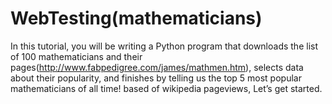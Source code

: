 # WebTesting(mathematicians)

In this tutorial, you will be writing a Python program that downloads the list of 100 mathematicians and their pages(http://www.fabpedigree.com/james/mathmen.htm), selects data about their popularity, and finishes by telling us the top 5 most popular mathematicians of all time! based of wikipedia pageviews, Let’s get started.